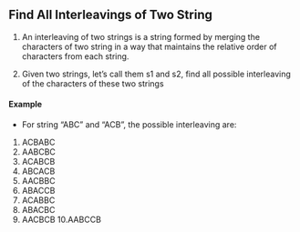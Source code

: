 ## Find All Interleavings of Two String

1. An interleaving of two strings is a string formed by merging the characters of two string
in a way that maintains the relative order of characters from each string.

3. Given two strings, let’s call them s1 and s2, find all possible interleaving of the
characters of these two strings

#### Example

- For string “ABC” and “ACB”, the possible interleaving are:
1. ACBABC
2. AABCBC
3. ACABCB
4. ABCACB
5. AACBBC
6. ABACCB
7. ACABBC
8. ABACBC
9. AACBCB
10.AABCCB

